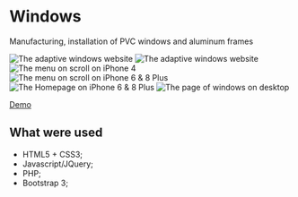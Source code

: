 # Windows

Manufacturing, installation of PVC windows and aluminum frames

![The adaptive windows website](http://purouski.xyz/assets/projects/windows/cover.jpg)
![The adaptive windows website](http://purouski.xyz/assets/projects/windows/desktop3.jpg)
![The menu on scroll on iPhone 4](http://purouski.xyz/assets/projects/windows/iPhone4+_scroll.jpg)
![The menu on scroll on iPhone 6 & 8 Plus](http://purouski.xyz/assets/projects/windows/iPhone6-8_Plus_scroll.jpg)
![The Homepage on iPhone 6 & 8 Plus](http://purouski.xyz/assets/projects/windows/iPhone6-8_Plus-page.jpg)
![The page of windows on desktop](http://purouski.xyz/assets/projects/windows/desktop_page_windows.jpg)

[Demo](http://windows.purouski.xyz)

## What were used

*   HTML5 + CSS3; 
*	Javascript/JQuery; 
*	PHP; 
*   Bootstrap 3; 